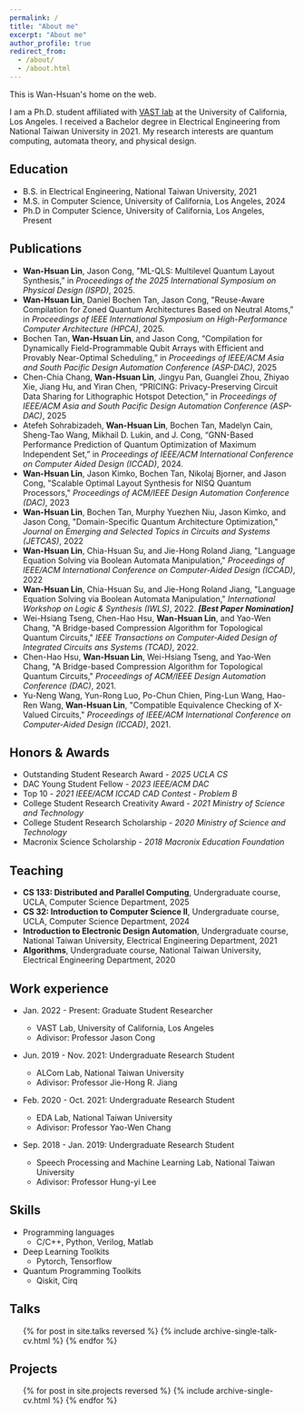 ```yaml
---
permalink: /
title: "About me"
excerpt: "About me"
author_profile: true
redirect_from: 
  - /about/
  - /about.html
---
```


This is Wan-Hsuan's home on the web.

I am a Ph.D. student affiliated with [VAST lab](https://vast.cs.ucla.edu) at the University of California, Los Angeles. I received a Bachelor degree in Electrical Engineering from National Taiwan University in 2021. My research interests are quantum computing, automata theory, and physical design.



<!-- [PDF](/files/CHENCHIA_CV.pdf){: .btn} -->

## Education
* B.S. in Electrical Engineering, National Taiwan University, 2021
* M.S. in Computer Science, University of California, Los Angeles, 2024
* Ph.D in Computer Science, University of California, Los Angeles, Present

## Publications
  * **Wan-Hsuan Lin**, Jason Cong, "ML-QLS: Multilevel Quantum Layout Synthesis,” in *Proceedings of the 2025 International Symposium on Physical Design (ISPD)*, 2025.
  * **Wan-Hsuan Lin**, Daniel Bochen Tan, Jason Cong, "Reuse-Aware Compilation for Zoned Quantum Architectures Based on Neutral Atoms,” in *Proceedings of IEEE International Symposium on High-Performance Computer Architecture (HPCA)*, 2025.
  * Bochen Tan, **Wan-Hsuan Lin**, and Jason Cong, “Compilation for Dynamically Field-Programmable Qubit Arrays with Efficient and Provably Near-Optimal Scheduling,” in *Proceedings of IEEE/ACM Asia and South Pacific Design Automation Conference (ASP-DAC)*, 2025
  * Chen-Chia Chang, **Wan-Hsuan Lin**, Jingyu Pan, Guanglei Zhou, Zhiyao Xie, Jiang Hu, and Yiran Chen, “PRICING: Privacy-Preserving Circuit Data Sharing for Lithographic Hotspot Detection,” in *Proceedings of IEEE/ACM Asia and South Pacific Design Automation Conference (ASP-DAC)*, 2025
  * Atefeh Sohrabizadeh, **Wan-Hsuan Lin**, Bochen Tan, Madelyn Cain, Sheng-Tao Wang, Mikhail D. Lukin, and J. Cong, “GNN-Based Performance Prediction of Quantum Optimization of Maximum Independent Set,” in *Proceedings of IEEE/ACM International Conference on Computer Aided Design (ICCAD)*, 2024.
  * **Wan-Hsuan Lin**, Jason Kimko, Bochen Tan, Nikolaj Bjorner, and Jason Cong, "Scalable Optimal Layout Synthesis for NISQ Quantum Processors," *Proceedings of ACM/IEEE Design Automation Conference (DAC)*, 2023
  * **Wan-Hsuan Lin**, Bochen Tan, Murphy Yuezhen Niu, Jason Kimko, and Jason Cong, "Domain-Specific Quantum Architecture Optimization," *Journal on Emerging and Selected Topics in Circuits and Systems (JETCAS)*, 2022
  * **Wan-Hsuan Lin**, Chia-Hsuan Su, and Jie-Hong Roland Jiang, "Language Equation Solving via Boolean Automata Manipulation," *Proceedings of IEEE/ACM International Conference on Computer-Aided Design (ICCAD)*, 2022
  * **Wan-Hsuan Lin**, Chia-Hsuan Su, and Jie-Hong Roland Jiang, "Language Equation Solving via Boolean Automata Manipulation," *International Workshop on Logic & Synthesis (IWLS)*, 2022. ***[Best Paper Nomination]***
  * Wei-Hsiang Tseng, Chen-Hao Hsu, **Wan-Hsuan Lin**, and Yao-Wen Chang, "A Bridge-based Compression Algorithm for Topological Quantum Circuits," *IEEE Transactions on Computer-Aided Design of Integrated Circuits ans Systems (TCAD)*, 2022. 
  * Chen-Hao Hsu, **Wan-Hsuan Lin**, Wei-Hsiang Tseng, and Yao-Wen Chang, "A Bridge-based Compression Algorithm for Topological Quantum Circuits," *Proceedings of ACM/IEEE Design Automation Conference (DAC)*, 2021. 
  * Yu-Neng Wang, Yun-Rong Luo, Po-Chun Chien, Ping-Lun Wang, Hao-Ren Wang, **Wan-Hsuan Lin**, "Compatible Equivalence Checking of X-Valued Circuits," *Proceedings of IEEE/ACM International Conference on Computer-Aided Design (ICCAD)*, 2021. 
  
## Honors & Awards
  * Outstanding Student Research Award - *2025 UCLA CS*
  * DAC Young Student Fellow - *2023 IEEE/ACM DAC*
  * Top 10 - *2021 IEEE/ACM ICCAD CAD Contest - Problem B*
  * College Student Research Creativity Award - *2021 Ministry of Science and Technology*
  * College Student Research Scholarship - *2020 Ministry of Science and Technology*
  * Macronix Science Scholarship - *2018 Macronix Education Foundation*


## Teaching
  * **CS 133: Distributed and Parallel Computing**, Undergraduate course, UCLA, Computer Science Department, 2025
  * **CS 32: Introduction to Computer Science II**, Undergraduate course, UCLA, Computer Science Department, 2024
  * **Introduction to Electronic Design Automation**, Undergraduate course, National Taiwan University, Electrical Engineering Department, 2021
  * **Algorithms**, Undergraduate course, National Taiwan University, Electrical Engineering Department, 2020

## Work experience
* Jan. 2022 - Present: Graduate Student Researcher
  * VAST Lab, University of California, Los Angeles
  * Adivisor: Professor Jason Cong

* Jun. 2019 - Nov. 2021: Undergraduate Research Student
  * ALCom Lab, National Taiwan University
  * Adivisor: Professor Jie-Hong R. Jiang

* Feb. 2020 - Oct. 2021: Undergraduate Research Student
  * EDA Lab, National Taiwan University
  * Adivisor: Professor Yao-Wen Chang

* Sep. 2018 - Jan. 2019: Undergraduate Research Student
  * Speech Processing and Machine Learning Lab, National Taiwan University
  * Adivisor: Professor Hung-yi Lee

## Skills
* Programming languages
  * C/C++, Python, Verilog, Matlab
* Deep Learning Toolkits 
  * Pytorch, Tensorflow
* Quantum Programming Toolkits
  * Qiskit, Cirq


## Talks
  <ul>{% for post in site.talks reversed %}
    {% include archive-single-talk-cv.html %}
  {% endfor %}</ul>

## Projects
  <ul>{% for post in site.projects reversed %}
    {% include archive-single-cv.html %}
  {% endfor %}</ul>

  
<!-- Service and leadership
======
* Currently signed in to 43 different slack teams -->
